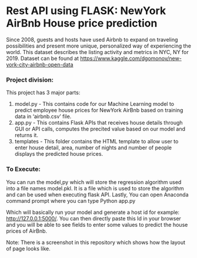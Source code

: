 # Rest API using FLASK: NewYork AirBnb House price prediction


Since 2008, guests and hosts have used Airbnb to expand on traveling possibilities and present more unique, personalized way of experiencing the world. This dataset describes the listing activity and metrics in NYC, NY for 2019.
Dataset can be found at  https://www.kaggle.com/dgomonov/new-york-city-airbnb-open-data

### Project division:
This project has 3 major parts:
1.	model.py - This contains code for our Machine Learning model to predict employee house prices for NewYork AirBnb based on training data in ‘airbnb.csv’ file.
2.	app.py - This contains Flask APIs that receives house details through GUI or API calls, computes the precited value based on our model and returns it.
3.	templates - This folder contains the HTML template to allow user to enter house detail, area, number of nights and number of people displays the predicted house prices.

### To Execute:
You can run the model,py which will store the regression algorithm used into a file names model.pkl. It is a file which is used to store the algorithm and can be used when executing flask API.
Lastly, You can open Anaconda command prompt where you can type 
           Python app.py

Which will basically run your model and generate a host id for example: http://127.0.0.1:5000/. You can then directly paste this Id in your browser and you will be able to see fields to enter some values to predict the house prices of AirBnb.


Note: There is a screenshot in this repository which shows how the layout of page looks like. 
